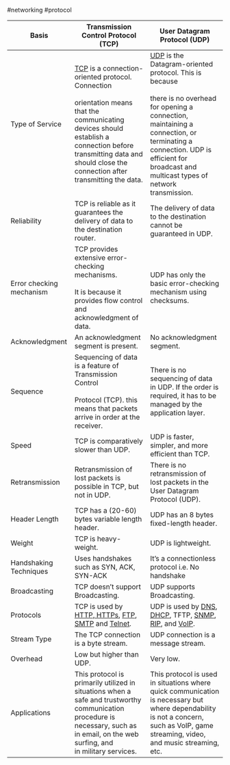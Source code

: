 #networking #protocol 

|Basis|Transmission Control Protocol (TCP)|User Datagram Protocol (UDP)|
|---|---|---|
|Type of Service|[TCP](https://www.geeksforgeeks.org/what-is-transmission-control-protocol-tcp/) is a connection-oriented protocol. Connection <br><br>orientation means that the communicating devices should establish a connection before transmitting data and should close the connection after transmitting the data.|[UDP](https://www.geeksforgeeks.org/user-datagram-protocol-udp/) is the Datagram-oriented protocol. This is because <br><br>there is no overhead for opening a connection, maintaining a connection, or terminating a connection. UDP is efficient for broadcast and multicast types of network transmission.|
|Reliability|TCP is reliable as it guarantees the delivery of data to the destination router.|The delivery of data to the destination cannot be guaranteed in UDP.|
|Error checking mechanism|TCP provides extensive error-checking mechanisms. <br><br>It is because it provides flow control and acknowledgment of data.|UDP has only the basic error-checking mechanism using checksums.|
|Acknowledgment|An acknowledgment segment is present.|No acknowledgment segment.|
|Sequence|Sequencing of data is a feature of Transmission Control <br><br>Protocol (TCP). this means that packets arrive in order at the receiver.|There is no sequencing of data in UDP. If the order is required, it has to be managed by the application layer.|
|Speed|TCP is comparatively slower than UDP.|UDP is faster, simpler, and more efficient than TCP.|
|Retransmission|Retransmission of lost packets is possible in TCP, but not in UDP.|There is no retransmission of lost packets in the User Datagram Protocol (UDP).|
|Header Length|TCP has a (20-60) bytes variable length header.|UDP has an 8 bytes fixed-length header.|
|Weight|TCP is heavy-weight.|UDP is lightweight.|
|Handshaking Techniques|Uses handshakes such as SYN, ACK, SYN-ACK|It’s a connectionless protocol i.e. No handshake|
|Broadcasting|TCP doesn’t support Broadcasting.|UDP supports Broadcasting.|
|Protocols|TCP is used by [HTTP, HTTPs](https://www.geeksforgeeks.org/difference-between-http-and-https-2/), [FTP](https://www.geeksforgeeks.org/file-transfer-protocol-ftp/), [SMTP](https://www.geeksforgeeks.org/simple-mail-transfer-protocol-smtp/) and [Telnet](https://www.geeksforgeeks.org/introduction-to-telnet/).|UDP is used by [DNS](https://www.geeksforgeeks.org/details-on-dns/), [DHCP](https://www.geeksforgeeks.org/dynamic-host-configuration-protocol-dhcp/), TFTP, [SNMP](https://www.geeksforgeeks.org/simple-network-management-protocol-snmp/), [RIP](https://www.geeksforgeeks.org/routing-information-protocol-rip/), and [VoIP](https://www.geeksforgeeks.org/voice-over-internet-protocol-voip/).|
|Stream Type|The TCP connection is a byte stream.|UDP connection is a message stream.|
|Overhead|Low but higher than UDP.|Very low.|
|Applications|This protocol is primarily utilized in situations when a safe and trustworthy communication procedure is necessary, such as in email, on the web surfing, and in military services.|This protocol is used in situations where quick communication is necessary but where dependability is not a concern, such as VoIP, game streaming, video, and music streaming, etc.|